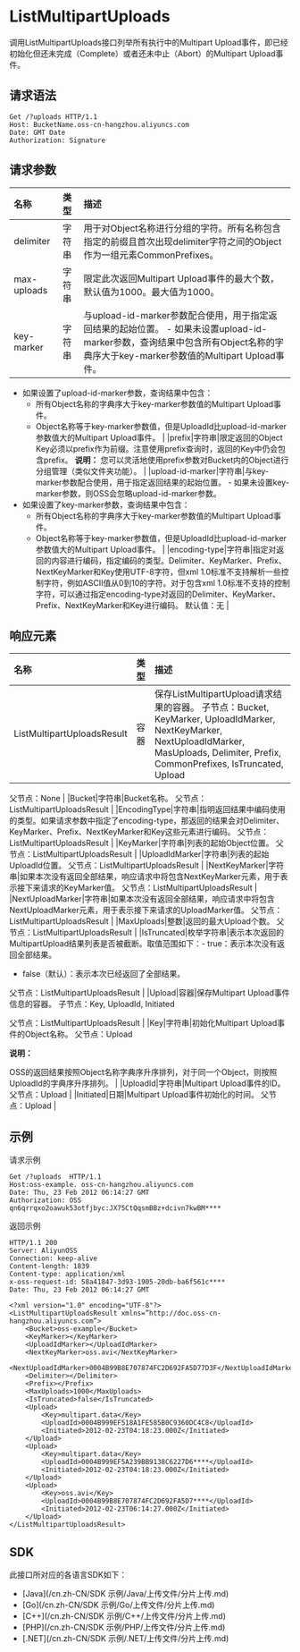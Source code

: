 # ListMultipartUploads

调用ListMultipartUploads接口列举所有执行中的Multipart Upload事件，即已经初始化但还未完成（Complete）或者还未中止（Abort）的Multipart Upload事件。

## 请求语法

```
Get /?uploads HTTP/1.1
Host: BucketName.oss-cn-hangzhou.aliyuncs.com
Date: GMT Date
Authorization: Signature
```

## 请求参数

|名称|类型|描述|
|:-|:-|:-|
|delimiter|字符串|用于对Object名称进行分组的字符。所有名称包含指定的前缀且首次出现delimiter字符之间的Object作为一组元素CommonPrefixes。|
|max-uploads|字符串|限定此次返回Multipart Upload事件的最大个数，默认值为1000。最大值为1000。|
|key-marker|字符串|与upload-id-marker参数配合使用，用于指定返回结果的起始位置。 -   如果未设置upload-id-marker参数，查询结果中包含所有Object名称的字典序大于key-marker参数值的Multipart Upload事件。
-   如果设置了upload-id-marker参数，查询结果中包含：
    -   所有Object名称的字典序大于key-marker参数值的Multipart Upload事件。
    -   Object名称等于key-marker参数值，但是UploadId比upload-id-marker参数值大的Multipart Upload事件。 |
|prefix|字符串|限定返回的Object Key必须以prefix作为前缀。注意使用prefix查询时，返回的Key中仍会包含prefix。 **说明：** 您可以灵活地使用prefix参数对Bucket内的Object进行分组管理（类似文件夹功能）。 |
|upload-id-marker|字符串|与key-marker参数配合使用，用于指定返回结果的起始位置。 -   如果未设置key-marker参数，则OSS会忽略upload-id-marker参数。
-   如果设置了key-marker参数，查询结果中包含：
    -   所有Object名称的字典序大于key-marker参数值的Multipart Upload事件。
    -   Object名称等于key-marker参数值，但是UploadId比upload-id-marker参数值大的Multipart Upload事件。 |
|encoding-type|字符串|指定对返回的内容进行编码，指定编码的类型。Delimiter、KeyMarker、Prefix、NextKeyMarker和Key使用UTF-8字符，但xml 1.0标准不支持解析一些控制字符，例如ASCII值从0到10的字符。对于包含xml 1.0标准不支持的控制字符，可以通过指定encoding-type对返回的Delimiter、KeyMarker、Prefix、NextKeyMarker和Key进行编码。 默认值：无 |

## 响应元素

|名称|类型|描述|
|:-|:-|:-|
|ListMultipartUploadsResult|容器|保存ListMultipartUpload请求结果的容器。 子节点：Bucket, KeyMarker, UploadIdMarker, NextKeyMarker, NextUploadIdMarker, MasUploads, Delimiter, Prefix, CommonPrefixes, IsTruncated, Upload

父节点：None |
|Bucket|字符串|Bucket名称。 父节点：ListMultipartUploadsResult |
|EncodingType|字符串|指明返回结果中编码使用的类型。如果请求参数中指定了encoding-type，那返回的结果会对Delimiter、KeyMarker、Prefix、NextKeyMarker和Key这些元素进行编码。 父节点：ListMultipartUploadsResult |
|KeyMarker|字符串|列表的起始Object位置。 父节点：ListMultipartUploadsResult |
|UploadIdMarker|字符串|列表的起始UploadId位置。 父节点：ListMultipartUploadsResult |
|NextKeyMarker|字符串|如果本次没有返回全部结果，响应请求中将包含NextKeyMarker元素，用于表示接下来请求的KeyMarker值。 父节点：ListMultipartUploadsResult |
|NextUploadMarker|字符串|如果本次没有返回全部结果，响应请求中将包含NextUploadMarker元素，用于表示接下来请求的UploadMarker值。 父节点：ListMultipartUploadsResult |
|MaxUploads|整数|返回的最大Upload个数。 父节点：ListMultipartUploadsResult |
|IsTruncated|枚举字符串|表示本次返回的MultipartUpload结果列表是否被截断。取值范围如下：-   true：表示本次没有返回全部结果。
-   false（默认）：表示本次已经返回了全部结果。

父节点：ListMultipartUploadsResult |
|Upload|容器|保存Multipart Upload事件信息的容器。 子节点：Key, UploadId, Initiated

父节点：ListMultipartUploadsResult |
|Key|字符串|初始化Multipart Upload事件的Object名称。 父节点：Upload

**说明：**

OSS的返回结果按照Object名称字典序升序排列，对于同一个Object，则按照UploadId的字典序升序排列。 |
|UploadId|字符串|Multipart Upload事件的ID。 父节点：Upload |
|Initiated|日期|Multipart Upload事件初始化的时间。 父节点：Upload |

## 示例

请求示例

```
Get /?uploads  HTTP/1.1
Host:oss-example. oss-cn-hangzhou.aliyuncs.com
Date: Thu, 23 Feb 2012 06:14:27 GMT
Authorization: OSS qn6qrrqxo2oawuk53otfjbyc:JX75CtQqsmBBz+dcivn7kwBM****
```

返回示例

```
HTTP/1.1 200 
Server: AliyunOSS
Connection: keep-alive
Content-length: 1839
Content-type: application/xml
x-oss-request-id: 58a41847-3d93-1905-20db-ba6f561c****
Date: Thu, 23 Feb 2012 06:14:27 GMT

<?xml version="1.0" encoding="UTF-8"?>
<ListMultipartUploadsResult xmlns=”http://doc.oss-cn-hangzhou.aliyuncs.com”>
    <Bucket>oss-example</Bucket>
    <KeyMarker></KeyMarker>
    <UploadIdMarker></UploadIdMarker>
    <NextKeyMarker>oss.avi</NextKeyMarker>
    <NextUploadIdMarker>0004B99B8E707874FC2D692FA5D77D3F</NextUploadIdMarker>
    <Delimiter></Delimiter>
    <Prefix></Prefix>
    <MaxUploads>1000</MaxUploads>
    <IsTruncated>false</IsTruncated>
    <Upload>
        <Key>multipart.data</Key>
        <UploadId>0004B999EF518A1FE585B0C9360DC4C8</UploadId>
        <Initiated>2012-02-23T04:18:23.000Z</Initiated>
    </Upload>
    <Upload>
        <Key>multipart.data</Key>
        <UploadId>0004B999EF5A239BB9138C6227D6****</UploadId>
        <Initiated>2012-02-23T04:18:23.000Z</Initiated>
    </Upload>
    <Upload>
        <Key>oss.avi</Key>
        <UploadId>0004B99B8E707874FC2D692FA5D7****</UploadId>
        <Initiated>2012-02-23T06:14:27.000Z</Initiated>
    </Upload>
</ListMultipartUploadsResult>
```

## SDK

此接口所对应的各语言SDK如下：

-   [Java](/cn.zh-CN/SDK 示例/Java/上传文件/分片上传.md)
-   [Go](/cn.zh-CN/SDK 示例/Go/上传文件/分片上传.md)
-   [C++](/cn.zh-CN/SDK 示例/C++/上传文件/分片上传.md)
-   [PHP](/cn.zh-CN/SDK 示例/PHP/上传文件/分片上传.md)
-   [.NET](/cn.zh-CN/SDK 示例/.NET/上传文件/分片上传.md)

